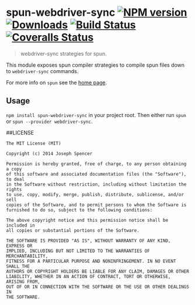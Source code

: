 # spun-webdriver-sync [![NPM version][npm-image]][npm-url] [![Downloads][downloads-image]][npm-url] [![Build Status][travis-image]][travis-url] [![Coveralls Status][coveralls-image]][coveralls-url]
> webdriver-sync strategies for spun.

This module exposes spun compiler strategies to compile spun files down to
`webdriver-sync` commands.

For more info on `spun` see the [home page](https://github.com/jsdevel/spun.git).

## Usage

`npm install spun-webdriver-sync` in your project root.  Then either run `spun` or
`spun --provider webdriver-sync`.

##LICENSE
``````
The MIT License (MIT)

Copyright (c) 2014 Joseph Spencer

Permission is hereby granted, free of charge, to any person obtaining a copy
of this software and associated documentation files (the "Software"), to deal
in the Software without restriction, including without limitation the rights
to use, copy, modify, merge, publish, distribute, sublicense, and/or sell
copies of the Software, and to permit persons to whom the Software is
furnished to do so, subject to the following conditions:

The above copyright notice and this permission notice shall be included in
all copies or substantial portions of the Software.

THE SOFTWARE IS PROVIDED "AS IS", WITHOUT WARRANTY OF ANY KIND, EXPRESS OR
IMPLIED, INCLUDING BUT NOT LIMITED TO THE WARRANTIES OF MERCHANTABILITY,
FITNESS FOR A PARTICULAR PURPOSE AND NONINFRINGEMENT. IN NO EVENT SHALL THE
AUTHORS OR COPYRIGHT HOLDERS BE LIABLE FOR ANY CLAIM, DAMAGES OR OTHER
LIABILITY, WHETHER IN AN ACTION OF CONTRACT, TORT OR OTHERWISE, ARISING FROM,
OUT OF OR IN CONNECTION WITH THE SOFTWARE OR THE USE OR OTHER DEALINGS IN
THE SOFTWARE.
``````

[downloads-image]: http://img.shields.io/npm/dm/spun-webdriver-sync.svg
[npm-url]: https://npmjs.org/package/spun-webdriver-sync
[npm-image]: http://img.shields.io/npm/v/spun-webdriver-sync.svg

[travis-url]: https://travis-ci.org/jsdevel/spun-webdriver-sync
[travis-image]: http://img.shields.io/travis/jsdevel/spun-webdriver-sync.svg

[coveralls-url]: https://coveralls.io/r/jsdevel/spun-webdriver-sync
[coveralls-image]: http://img.shields.io/coveralls/jsdevel/spun-webdriver-sync/master.svg
